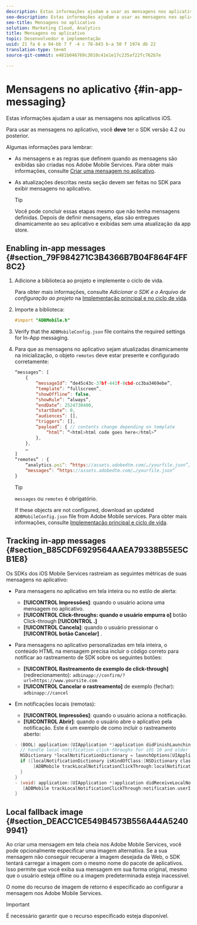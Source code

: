 ```yaml
---
description: Estas informações ajudam a usar as mensagens nos aplicativos iOS.
seo-description: Estas informações ajudam a usar as mensagens nos aplicativos iOS.
seo-title: Mensagens no aplicativo
solution: Marketing Cloud, Analytics
title: Mensagens no aplicativo
topic: Desenvolvedor e implementação
uuid: 21 fa 6 a 94-bb 7 f -4 c 78-843 b-a 50 f 1974 db 22
translation-type: tm+mt
source-git-commit: e481b046769c3010c41e1e17c235af22fc762b7e

---
```



# Mensagens no aplicativo {#in-app-messaging}

Estas informações ajudam a usar as mensagens nos aplicativos iOS.

Para usar as mensagens no aplicativo, você **deve** ter o SDK versão 4.2 ou posterior.

Algumas informações para lembrar:

* As mensagens e as regras que definem quando as mensagens são exibidas são criadas nos Adobe Mobile Services. Para obter mais informações, consulte [Criar uma mensagem no aplicativo](/help/using/in-app-messaging/t-in-app-message/t-in-app-message.md).
* As atualizações descritas nesta seção devem ser feitas no SDK para exibir mensagens no aplicativo.

   >[!TIP]
   >
   >Você pode concluir essas etapas mesmo que não tenha mensagens definidas. Depois de definir mensagens, elas são entregues dinamicamente ao seu aplicativo e exibidas sem uma atualização da app store.

## Enabling in-app messages {#section_79F984271C3B4366B7B04F864F4FF8C2}

1. Adicione a biblioteca ao projeto e implemente o ciclo de vida.

   Para obter mais informações, consulte *Adicionar o SDK e o Arquivo de configuração ao projeto* na [Implementação principal e no ciclo de vida](/help/ios/getting-started/requirements.md).

1. Importe a biblioteca:

   ```objective-c
   #import "ADBMobile.h"
   ```

1. Verify that the `ADBMobileConfig.json` file contains the required settings for In-App messaging.
1. Para que as mensagens no aplicativo sejam atualizadas dinamicamente na inicialização, o objeto `remotes` deve estar presente e configurado corretamente:

   ```js
   “messages”: [ 
       { 
           “messageId”: “de45c43c-37bf-441f-8cbd-cc3ba3469ebe”, 
           “template”: “fullscreen”, 
           “showOffline”: false, 
           “showRule”: “always”, 
           “endDate”: 2524730400, 
           “startDate”: 0, 
           “audiences”: [], 
           “triggers”: [], 
           “payload”: { // contents change depending on template 
               “html”: “<html>html code goes here</html>” 
           }, 
       }, 
       … 
   ] 
   “remotes” : { 
       “analytics.poi”: “https://assets.adobedtm.com/…/yourfile.json”, 
       “messages”: “https://assets.adobedtm.com/…/yourfile.json” 
   }
   ```

   >[!TIP]
   >
   >`messages` ou `remotes` é obrigatório.

   If these objects are not configured, download an updated `ADBMobileConfig.json` file from Adobe Mobile services. Para obter mais informações, consulte [Implementação principal e ciclo de vida](/help/ios/getting-started/requirements.md).

## Tracking in-app messages {#section_B85CDF6929564AAEA79338B55E5CB1E8}

Os SDKs dos iOS Mobile Services rastreiam as seguintes métricas de suas mensagens no aplicativo:

* Para mensagens no aplicativo em tela inteira ou no estilo de alerta:

   * **[!UICONTROL Impressões]**: quando o usuário aciona uma mensagem no aplicativo.
   * **[!UICONTROL Click-throughs: quando o usuário empurra o]** botão Click-through **[!UICONTROL .]**
   * **[!UICONTROL Cancela]**: quando o usuário pressionar o **[!UICONTROL botão Cancelar]** .

* Para mensagens no aplicativo personalizadas em tela inteira, o conteúdo HTML na mensagem precisa incluir o código correto para notificar ao rastreamento de SDK sobre os seguintes botões:

   * **[!UICONTROL Rastreamento de exemplo de click-through]** (redirecionamento): `adbinapp://confirm/?url=https://www.yoursite.com`
   * **[!UICONTROL Cancelar o rastreamento]** de exemplo (fechar): `adbinapp://cancel`

* Em notificações locais (remotas):

   * **[!UICONTROL Impressões]**: quando o usuário aciona a notificação.
   * **[!UICONTROL Abrir]**: quando o usuário abre o aplicativo pela notificação.
   Este é um exemplo de como incluir o rastreamento aberto:

   ```objective-c
   - (BOOL) application:(UIApplication *)application didFinishLaunchingWithOptions:(NSDictionary *)launchOptions { 
     // handle local notification click-throughs for iOS 10 and older 
     NSDictionary *localNotificationDictionary = launchOptions[UIApplicationLaunchOptionsLocalNotificationKey]; 
     if ([localNotificationDictionary isKindOfClass:[NSDictionary class]]) { 
          [ADBMobile trackLocalNotificationClickThrough:localNotificationDictionary]; 
     } 
   } 
   - (void) application:(UIApplication *)application didReceiveLocalNotification:(UILocalNotification *)notification { 
      [ADBMobile trackLocalNotificationClickThrough:notification.userInfo]; 
   }
   ```

## Local fallback image {#section_DEACC1CE549B4573B556A44A52409941}

Ao criar uma mensagem em tela cheia nos Adobe Mobile Services, você pode opcionalmente especificar uma imagem alternativa. Se a sua mensagem não conseguir recuperar a imagem desejada da Web, o SDK tentará carregar a imagem com o mesmo nome do pacote de aplicativos. Isso permite que você exiba sua mensagem em sua forma original, mesmo que o usuário esteja offline ou a imagem predeterminada esteja inacessível.

O nome do recurso de imagem de retorno é especificado ao configurar a mensagem nos Adobe Mobile Services.

>[!IMPORTANT]
>
>É necessário garantir que o recurso especificado esteja disponível.


